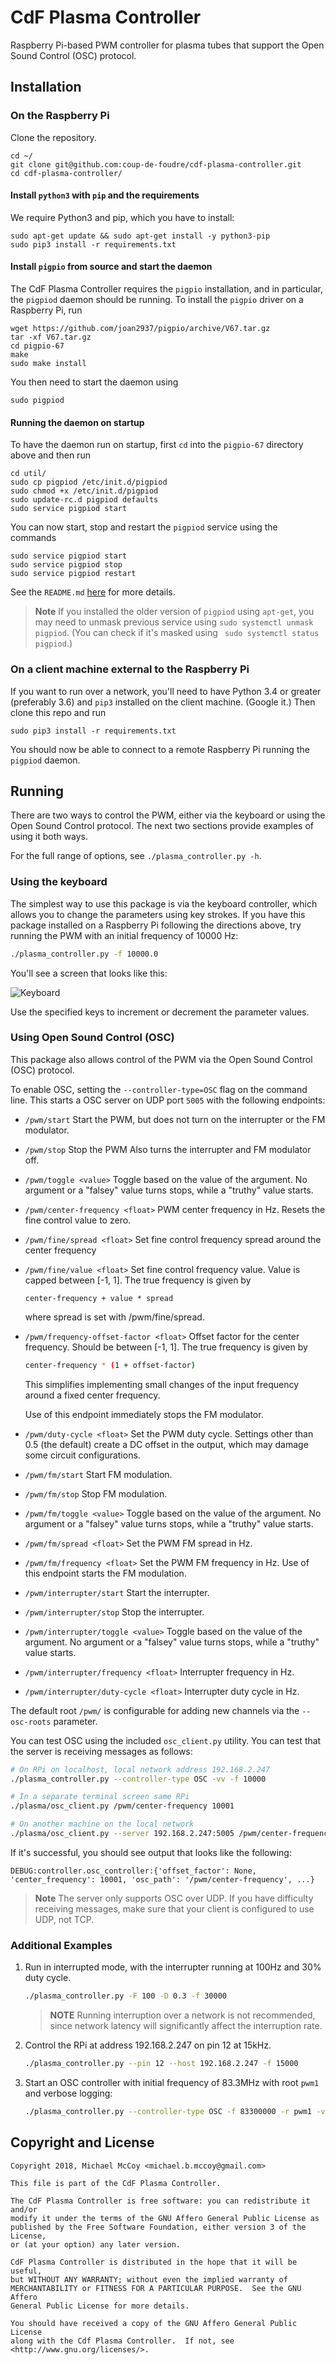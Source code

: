 # CdF Plasma Controller

Raspberry Pi-based PWM controller for plasma tubes that support
the Open Sound Control (OSC) protocol.


## Installation


### On the Raspberry Pi

Clone the repository.

```
cd ~/
git clone git@github.com:coup-de-foudre/cdf-plasma-controller.git
cd cdf-plasma-controller/
```


#### Install `python3` with `pip` and the requirements

We require Python3 and pip, which you have to install:

```
sudo apt-get update && sudo apt-get install -y python3-pip
sudo pip3 install -r requirements.txt
```

#### Install `pigpio` from source and start the daemon

The CdF Plasma Controller requires the `pigpio` installation, and in particular,
the `pigpiod` daemon should be running. To install the `pigpio` driver on a 
Raspberry Pi, run

```
wget https://github.com/joan2937/pigpio/archive/V67.tar.gz
tar -xf V67.tar.gz
cd pigpio-67
make
sudo make install
```

You then need to start the daemon using

```
sudo pigpiod
```

#### Running the daemon on startup

To have the daemon run on startup, first `cd` into the `pigpio-67` directory
above and then run

```
cd util/
sudo cp pigpiod /etc/init.d/pigpiod
sudo chmod +x /etc/init.d/pigpiod
sudo update-rc.d pigpiod defaults
sudo service pigpiod start
```

You can now start, stop and restart the `pigpiod` service using the commands

```
sudo service pigpiod start
sudo service pigpiod stop
sudo service pigpiod restart
```

See the `README.md` [here](https://github.com/joan2937/pigpio/tree/master/util)
for more details. 

> **Note** If you installed the older version of `pigpiod` using `apt-get`,
> you may need to unmask previous service using `sudo systemctl unmask pigpiod`.
> (You can check if it's masked using ` sudo systemctl status pigpiod`.)


### On a client machine external to the Raspberry Pi

If you want to run over a network, you'll need to have Python 3.4 or greater 
(preferably 3.6) and `pip3` installed on the client machine. (Google it.) Then
clone this repo and run

```
sudo pip3 install -r requirements.txt
```

You should now be able to connect to a remote Raspberry Pi running the
`pigpiod` daemon. 


## Running

There are two ways to control the PWM, either via the keyboard or
using the Open Sound Control protocol. The next two sections
provide examples of using it both ways.

For the full range of options, see `./plasma_controller.py -h`.


### Using the keyboard

The simplest way to use this package is via the keyboard controller,
which allows you to change the parameters using key strokes. If you
have this package installed on a Raspberry Pi following the directions
above, try running the PWM with an initial frequency of 10000 Hz:

```bash
./plasma_controller.py -f 10000.0
```

You'll see a screen that looks like this:

![Keyboard](./doc/keyboard.png)

Use the specified keys to increment or decrement the parameter values.


### Using Open Sound Control (OSC)

This package also allows control of the PWM via the Open Sound Control (OSC)
protocol. 

To enable OSC, setting the `--controller-type=OSC` flag on the command line.
This starts a OSC server on UDP port `5005` with the following endpoints:

  - `/pwm/start`
    Start the PWM, but does not turn on the interrupter or the FM modulator.

  - `/pwm/stop`
    Stop the PWM Also turns the interrupter and FM modulator off.

  - `/pwm/toggle <value>`
    Toggle based on the value of the argument. No argument or a
    "falsey" value turns stops, while a "truthy" value starts.

  - `/pwm/center-frequency <float>`
     PWM center frequency in Hz. Resets the fine control value to zero.

  - `/pwm/fine/spread <float>`
    Set fine control frequency spread around the center frequency

  - `/pwm/fine/value <float>`
    Set fine control frequency value. Value is capped between [-1, 1].
    The true frequency is given by

        center-frequency + value * spread

    where spread is set with /pwm/fine/spread.
    
  - `/pwm/frequency-offset-factor <float>`
    Offset factor for the center frequency. Should be between [-1, 1].
    The true frequency is given by

    ```bash
    center-frequency * (1 + offset-factor)
    ```

    This simplifies implementing small changes of the input frequency around a 
    fixed center frequency.

    Use of this endpoint immediately stops the FM modulator.

  - `/pwm/duty-cycle <float>`
    Set the PWM duty cycle. Settings other than 0.5 (the default) create a DC 
    offset in the output, which may damage some circuit configurations. 

  - `/pwm/fm/start`
    Start FM modulation.

  - `/pwm/fm/stop`
    Stop FM modulation.

  - `/pwm/fm/toggle <value>`
    Toggle based on the value of the argument. No argument or a
    "falsey" value turns stops, while a "truthy" value starts.

  - `/pwm/fm/spread <float>`
    Set the PWM FM spread in Hz.

  - `/pwm/fm/frequency <float>`
    Set the PWM FM frequency in Hz. Use of this endpoint starts the FM
    modulation.

  - `/pwm/interrupter/start`
    Start the interrupter.

  - `/pwm/interrupter/stop`
    Stop the interrupter.

  - `/pwm/interrupter/toggle <value>`
    Toggle based on the value of the argument. No argument or a
    "falsey" value turns stops, while a "truthy" value starts.
  
  - `/pwm/interrupter/frequency <float>`
    Interrupter frequency in Hz.

  - `/pwm/interrupter/duty-cycle <float>`
    Interrupter duty cycle in Hz.
    
The default root `/pwm/` is configurable for adding new channels via the
`--osc-roots` parameter.

You can test OSC using the included `osc_client.py` utility. You can test that
the server is receiving messages as follows:

```bash
# On RPi on localhost, local network address 192.168.2.247
./plasma_controller.py --controller-type OSC -vv -f 10000

# In a separate terminal screen same RPi
./plasma/osc_client.py /pwm/center-frequency 10001

# On another machine on the local network
./plasma/osc_client.py --server 192.168.2.247:5005 /pwm/center-frequency 10001
```

If it's successful, you should see output that looks like the following:

```
DEBUG:controller.osc_controller:{'offset_factor': None, 'center_frequency': 10001, 'osc_path': '/pwm/center-frequency', ...}
```

> **Note** The server only supports OSC over UDP. If you have difficulty 
> receiving messages, make sure that your client is configured to use UDP, not
> TCP.


### Additional Examples

1. Run in interrupted mode, with the interrupter running at 100Hz and 30% duty 
cycle.

    ```bash
    ./plasma_controller.py -F 100 -D 0.3 -f 30000
    ```
    > **NOTE** Running interruption over a network is not recommended, since 
    > network latency will significantly affect the interruption rate.

1. Control the RPi at address 192.168.2.247 on pin 12 at 15kHz.

    ```bash
    ./plasma_controller.py --pin 12 --host 192.168.2.247 -f 15000
    ```

1. Start an OSC controller with initial frequency of 83.3MHz with root `pwm1`
   and verbose logging:

    ```bash
    ./plasma_controller.py --controller-type OSC -f 83300000 -r pwm1 -vvv
    ```


## Copyright and License

    Copyright 2018, Michael McCoy <michael.b.mccoy@gmail.com>
    
    This file is part of the CdF Plasma Controller.
    
    The CdF Plasma Controller is free software: you can redistribute it and/or 
    modify it under the terms of the GNU Affero General Public License as 
    published by the Free Software Foundation, either version 3 of the License, 
    or (at your option) any later version.
    
    CdF Plasma Controller is distributed in the hope that it will be useful, 
    but WITHOUT ANY WARRANTY; without even the implied warranty of 
    MERCHANTABILITY or FITNESS FOR A PARTICULAR PURPOSE.  See the GNU Affero
    General Public License for more details.
    
    You should have received a copy of the GNU Affero General Public License
    along with the Cdf Plasma Controller.  If not, see 
    <http://www.gnu.org/licenses/>.
